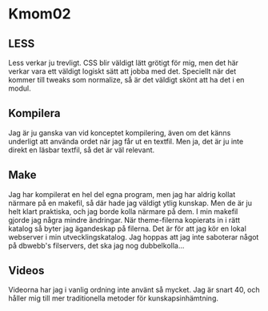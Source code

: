 Kmom02
===============================

LESS
---

Less verkar ju trevligt. CSS blir väldigt lätt grötigt för mig, men det här
verkar vara ett väldigt logiskt sätt att jobba med det. Speciellt när det kommer
till tweaks som normalize, så är det väldigt skönt att ha det i en modul.

Kompilera
---

Jag är ju ganska van vid konceptet kompilering, även om det känns underligt att
använda ordet när jag får ut en textfil. Men ja, det är ju inte direkt en läsbar
textfil, så det är väl relevant.

Make
---

Jag har kompilerat en hel del egna program, men jag har aldrig kollat närmare på
en makefil, så där hade jag väldigt ytlig kunskap. Men de är ju helt klart
praktiska, och jag borde kolla närmare på dem.
I min makefil gjorde jag några mindre ändringar. När theme-filerna kopierats in
i rätt katalog så byter jag ägandeskap på filerna. Det är för att jag kör en
lokal webserver i min utvecklingskatalog. Jag hoppas att jag inte saboterar
något på dbwebb's filservers, det ska jag nog dubbelkolla...

Videos
---

Videorna har jag i vanlig ordning inte använt så mycket. Jag är snart 40, och
håller mig till mer traditionella metoder för kunskapsinhämtning.
